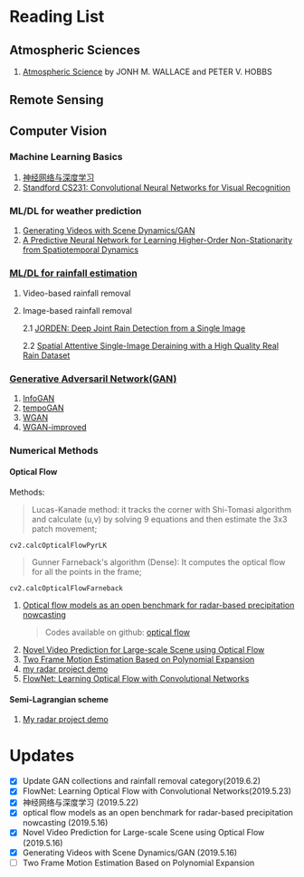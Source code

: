 # Reading List

## Atmospheric Sciences
1. [Atmospheric Science](http://cup.aos.wisc.edu/453/2016/readings/Atmospheric_Science-Wallace_Hobbs.pdf) by JONH M. WALLACE and PETER V. HOBBS


## Remote Sensing

## Computer Vision
### Machine Learning Basics

1. [神经网络与深度学习](https://github.com/nndl/nndl.github.io)
2. [Standford CS231: Convolutional Neural Networks for Visual Recognition](http://vision.stanford.edu/teaching/cs231n/)

### ML/DL for weather prediction
1. [Generating Videos with Scene Dynamics/GAN](https://github.com/chrimerss/RemoteSensingandComputerVision/blob/master/ComputerVision/Generating_Videos_with_Scene_Dynamics.pdf)
2. [A Predictive Neural Network for Learning Higher-Order Non-Stationarity from Spatiotemporal Dynamics](https://arxiv.org/pdf/1811.07490.pdf)

### [ML/DL for rainfall estimation](https://github.com/chrimerss/RemoteSensingandComputerVision/blob/master/ComputerVision/RainRemoval/rain_removal_notes.pdf)
1. Video-based rainfall removal  
2. Image-based rainfall removal  

    2.1  [JORDEN: Deep Joint Rain Detection from a Single Image](https://github.com/chrimerss/RemoteSensingandComputerVision/blob/master/ComputerVision/RainRemoval/Deep_Joint_Rain_Detection_and_Removal_from_a_Single_Image.pdf.pdf)


    2.2  [Spatial Attentive Single-Image Deraining with a High Quality Real Rain Dataset](https://github.com/chrimerss/RemoteSensingandComputerVision/blob/master/ComputerVision/RainRemoval/Spatial_Attentive_Single-Image_Deraining_with_a_High_Quality_Real_Rain_Dataset.pdf)


### [Generative Adversaril Network(GAN)](https://github.com/chrimerss/RemoteSensingandComputerVision/blob/master/MachineLearning/texnote/GAN.pdf)
1. [InfoGAN](https://github.com/chrimerss/RemoteSensingandComputerVision/blob/master/ComputerVision/InfoGAN.pdf)
2. [tempoGAN](https://github.com/chrimerss/RemoteSensingandComputerVision/blob/master/ComputerVision/tempoGAN.pdf)
3. [WGAN](https://github.com/chrimerss/RemoteSensingandComputerVision/blob/master/ComputerVision/WGAN.pdf)
4. [WGAN-improved](https://github.com/chrimerss/RemoteSensingandComputerVision/blob/master/ComputerVision/WGAN-improved.pdf)

### Numerical Methods
#### Optical Flow
Methods:

>Lucas-Kanade method:  it tracks the corner with Shi-Tomasi algorithm and calculate (u,v) by solving 9 equations and then estimate the 3x3 patch movement;

~~~~
cv2.calcOpticalFlowPyrLK
~~~~

>Gunner Farneback's algorithm (Dense): It computes the optical flow for all the points in the frame;

~~~~
cv2.calcOpticalFlowFarneback
~~~~

1. [Optical flow models as an open benchmark for radar-based precipitation nowcasting](https://github.com/chrimerss/RemoteSensingandComputerVision/blob/master/NumericalMethods/OpticalFlow/Optical_flow_mdoels_as_an_open_benchmark_for_radar-based_precipitation_nowcasting.pdf)
    >Codes available on github: [optical flow](https://github.com/hydrogo/rainymotion)
2. [Novel Video Prediction for Large-scale Scene using
Optical Flow](https://github.com/chrimerss/RemoteSensingandComputerVision/blob/master/NumericalMethods/OpticalFlow/new_video_predction_for_large_scale_scene_using_optical_flow.pdf)
3. [Two Frame Motion Estimation Based on Polynomial Expansion](https://github.com/chrimerss/RemoteSensingandComputerVision/blob/master/NumericalMethods/OpticalFlow/Two_Frame_Motion_Estimation_Based_on_Polynomial_Expansion.pdf)
4. [my radar project demo](https://github.com/chrimerss/RadarEnhancement)
5. [FlowNet: Learning Optical Flow with Convolutional Networks](https://github.com/chrimerss/RemoteSensingandComputerVision/blob/master/NumericalMethods/OpticalFlow/Learning_Optical_Flow_with_DL(FlowNet).pdf)

#### Semi-Lagrangian scheme

1. [My radar project demo](https://github.com/chrimerss/RadarEnhancement)

# Updates
- [x] Update GAN collections and rainfall removal category(2019.6.2)
- [x] FlowNet: Learning Optical Flow with Convolutional Networks(2019.5.23)
- [x] 神经网络与深度学习 (2019.5.22)
- [x] optical flow models as an open benchmark for radar-based precipitation nowcasting (2019.5.16)
- [x] Novel Video Prediction for Large-scale Scene using Optical Flow (2019.5.16)
- [x] Generating Videos with Scene Dynamics/GAN (2019.5.16)
- [ ] Two Frame Motion Estimation Based on Polynomial Expansion

